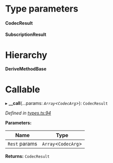 

# Type parameters
#### CodecResult 
#### SubscriptionResult 
# Hierarchy

**DeriveMethodBase**

# Callable
▸ **__call**(...params: *`Array`<`CodecArg`>*): `CodecResult`

*Defined in [types.ts:94](https://github.com/polkadot-js/api/blob/4ffe80c/packages/api/src/types.ts#L94)*

**Parameters:**

| Name | Type |
| ------ | ------ |
| `Rest` params | `Array`<`CodecArg`> |

**Returns:** `CodecResult`

